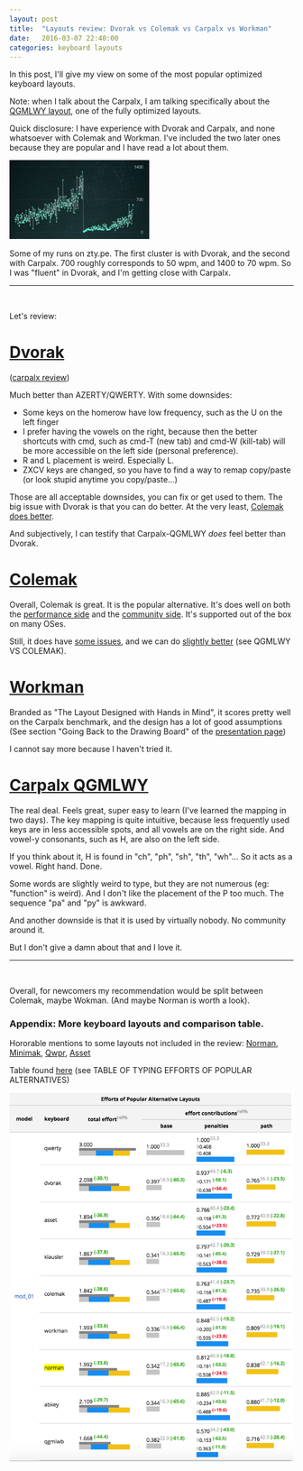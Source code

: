 ```yaml
---
layout: post
title:  "Layouts review: Dvorak vs Colemak vs Carpalx vs Workman"
date:   2016-03-07 22:40:00
categories: keyboard layouts
---
```


In this post, I'll give my view on some of the most popular optimized keyboard layouts.

Note: when I talk about the Carpalx, I am talking specifically about the [QGMLWY layout](http://mkweb.bcgsc.ca/carpalx/?full_optimization),
one of the fully optimized layouts.

Quick disclosure: I have experience with Dvorak and Carpalx, and none whatsoever with Colemak and Workman. I've included
the two later ones because they are popular and I have read a lot about them.

<div class="image">
  <img src="/images/ztype/ztype_scores2.png" alt="" style="height: 140px"/>
  <p>
    Some of my runs on zty.pe. The first cluster is with Dvorak, and the second with Carpalx. 700 roughly corresponds to 50 wpm, and 1400 to 70 wpm.
    So I was "fluent" in Dvorak, and I'm getting close with Carpalx.
  </p>
</div>

---

<br/>

Let's review:

# [Dvorak](http://www.dvorak-keyboard.com/)
([carpalx review](http://mkweb.bcgsc.ca/carpalx/?dvorak))

Much better than AZERTY/QWERTY. With some downsides:

 - Some keys on the homerow have low frequency, such as the U on the left finger
 - I prefer having the vowels on the right, because then the better shortcuts with cmd, such as cmd-T (new tab) and cmd-W (kill-tab)
 will be more accessible on the left side (personal preference).
 - R and L placement is weird. Especially L.
 - ZXCV keys are changed, so you have to find a way to remap copy/paste (or look stupid anytime you copy/paste...)
 
Those are all acceptable downsides, you can fix or get used to them. The big issue with Dvorak is that you can do better. At the
very least, [Colemak does better](http://mkweb.bcgsc.ca/carpalx/?colemak).

And subjectively, I can testify that Carpalx-QGMLWY *does* feel better than Dvorak.
 
# [Colemak](http://colemak.com/)

Overall, Colemak is great. It is the popular alternative. It's does well on both the 
[performance side](http://mkweb.bcgsc.ca/carpalx/?colemak) and the 
[community side](http://forum.colemak.com/). It's supported out of the box on many OSes.

Still, it does have [some issues](http://www.workmanlayout.com/blog/#problem), 
and we can do [slightly better](http://mkweb.bcgsc.ca/carpalx/?full_optimization) (see QGMLWY VS COLEMAK).
 
# [Workman](http://www.workmanlayout.com/blog)

Branded as "The Layout Designed with Hands in Mind", it scores pretty well on the Carpalx benchmark, and the design
has a lot of good assumptions (See section "Going Back to the Drawing Board" of the [presentation page](http://www.workmanlayout.com/blog))

I cannot say more because I haven't tried it.

# [Carpalx QGMLWY](http://mkweb.bcgsc.ca/carpalx/?full_optimization)

The real deal. Feels great, super easy to learn (I've learned the mapping in two days). The key mapping is quite intuitive,
because less frequently used keys are in less accessible spots, and all vowels are on the right side. And vowel-y consonants,
such as H, are also on the left side.

If you think about it, H is found in "ch", "ph", "sh", "th", "wh"... So it acts as a vowel. Right hand. Done.
 
Some words are slightly weird to type, but they are not numerous (eg: "function" is weird). And I don't like the placement of the P too much.
The sequence "pa" and "py" is awkward.

And another downside is that it is used by virtually nobody. No community around it.

But I don't give a damn about that and I love it.

---

<br/>

Overall, for newcomers my recommendation would be split between Colemak, maybe Wokman. (And maybe Norman is worth a look).

### Appendix: More keyboard layouts and comparison table.

Hororable mentions to some layouts not included in the review: [Norman](https://normanlayout.info/), 
[Minimak](http://www.minimak.org/), 
[Qwpr](https://sourceforge.net/p/qwpr/wiki/Home/), 
[Asset](http://millikeys.sourceforge.net/asset/demo.html)

Table found [here](http://mkweb.bcgsc.ca/carpalx/?popular_alternatives) (see TABLE OF TYPING EFFORTS OF POPULAR ALTERNATIVES)

<div class="image">
  <img src="/images/layouts_comparison.png" alt="" style="width: 560px"/>
</div>


